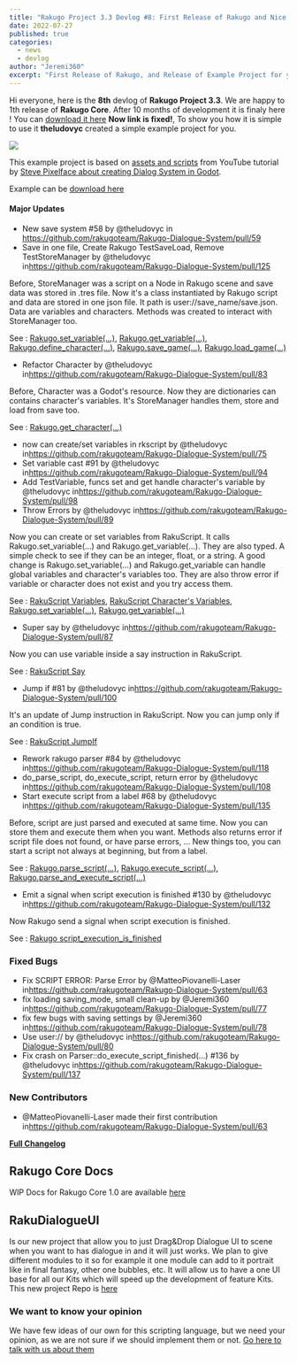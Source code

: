 ```yaml
---
title: "Rakugo Project 3.3 Devlog #8: First Release of Rakugo and Nice Example for you"
date: 2022-07-27
published: true
categories:
  - news
  - devlog
author: "Jeremi360"
excerpt: "First Release of Rakugo, and Release of Example Project for you."
---
```


Hi everyone, here is the **8th** devlog of **Rakugo Project 3.3**.
We are happy to 1th release of **Rakugo Core**.
After 10 months of development it is finaly here !
You can [download it here](/addons/rakugo-core) **Now link is fixed!**, 
To show you how it is simple to use it **theludovyc** created a simple example project for you.

![](https://camo.githubusercontent.com/3158bfd3aa06d69f6e6a58e88ca5cfc31db2e79fb5d10a08a8ffaf731cd5ec77/68747470733a2f2f696d672e796f75747562652e636f6d2f76692f5572396a3363355f6f66302f6d617872657364656661756c742e6a7067)

This example project is based on [assets and scripts](https://github.com/stevepixelface/dialog-system) from YouTube tutorial by 
[Steve Pixelface about creating Dialog System in Godot](https://www.youtube.com/watch?v=Ur9j3c5_of0).

Example can be [download here](/demos/steve-pixelface)

#### Major Updates
* New save system #58 by @theludovyc in <https://github.com/rakugoteam/Rakugo-Dialogue-System/pull/59>
* Save in one file, Create Rakugo TestSaveLoad, Remove TestStoreManager by @theludovyc in<https://github.com/rakugoteam/Rakugo-Dialogue-System/pull/125>

Before, StoreManager was a script on a Node in Rakugo scene and save data was stored in .tres file. Now it's a class instantiated by Rakugo script and data are stored in one json file. It path is user://save_name/save.json. Data are variables and characters.
Methods was created to interact with StoreManager too.

See : [Rakugo.set_variable(...)](https://rakugoteam.github.io/rakugo-docs/rakugo_singleton/#set_variable), [Rakugo.get_variable(...)](https://rakugoteam.github.io/rakugo-docs/rakugo_singleton/#get_variable), [Rakugo.define_character(...)](https://rakugoteam.github.io/rakugo-docs/rakugo_singleton/#define_character), [Rakugo.save_game(...)](https://rakugoteam.github.io/rakugo-docs/rakugo_singleton/#save_game), [Rakugo.load_game(...)](https://rakugoteam.github.io/rakugo-docs/rakugo_singleton/#load_game)

* Refactor Character by @theludovyc in<https://github.com/rakugoteam/Rakugo-Dialogue-System/pull/83>

Before, Character was a Godot's resource. Now they are dictionaries can contains character's variables. It's StoreManager handles them, store and load from save too.

See : [Rakugo.get_character(...)](https://rakugoteam.github.io/rakugo-docs/rakugo_singleton/#get_character)

* now can create/set variables in rkscript by @theludovyc in<https://github.com/rakugoteam/Rakugo-Dialogue-System/pull/75>
* Set variable cast #91 by @theludovyc in<https://github.com/rakugoteam/Rakugo-Dialogue-System/pull/94>
* Add TestVariable, funcs set and get handle character's variable by @theludovyc in<https://github.com/rakugoteam/Rakugo-Dialogue-System/pull/98>
* Throw Errors by @theludovyc in<https://github.com/rakugoteam/Rakugo-Dialogue-System/pull/89>

Now you can create or set variables from RakuScript. It calls Rakugo.set_variable(...) and Rakugo.get_variable(...). They are also typed. A simple check to see if they can be an integer, float, or a string. A good change is Rakugo.set_variable(...) and Rakugo.get_variable can handle global variables and character's variables too. They are also throw error if variable or character does not exist and you try access them.

See : [RakuScript Variables](https://github.com/rakugoteam/Rakugo-Dialogue-System/wiki/RakuScript#variable), [RakuScript Character's Variables](https://github.com/rakugoteam/Rakugo-Dialogue-System/wiki/RakuScript#characters-variable), [Rakugo.set_variable(...)](https://rakugoteam.github.io/rakugo-docs/rakugo_singleton/#set_variable), [Rakugo.get_variable(...)](https://rakugoteam.github.io/rakugo-docs/rakugo_singleton/#get_variable)

* Super say by @theludovyc in<https://github.com/rakugoteam/Rakugo-Dialogue-System/pull/87>

Now you can use variable inside a say instruction in RakuScript.

See : [RakuScript Say](https://github.com/rakugoteam/Rakugo-Dialogue-System/wiki/RakuScript#say)

* Jump if #81 by @theludovyc in<https://github.com/rakugoteam/Rakugo-Dialogue-System/pull/100>

It's an update of Jump instruction in RakuScript. Now you can jump only if an condition is true.

See : [RakuScript JumpIf](https://github.com/rakugoteam/Rakugo-Dialogue-System/wiki/RakuScript#jump-if)

* Rework rakugo parser #84 by @theludovyc in<https://github.com/rakugoteam/Rakugo-Dialogue-System/pull/118>
* do_parse_script, do_execute_script, return error by @theludovyc in<https://github.com/rakugoteam/Rakugo-Dialogue-System/pull/108>
* Start execute script from a label #68 by @theludovyc in<https://github.com/rakugoteam/Rakugo-Dialogue-System/pull/135>

Before, script are just parsed and executed at same time. Now you can store them and execute them when you want. Methods also returns error if script file does not found, or have parse errors, ... New things too, you can start a script not always at beginning, but from a label.

See : [Rakugo.parse_script(...)](https://rakugoteam.github.io/rakugo-docs/rakugo_singleton/#parse_script), [Rakugo.execute_script(...)](https://rakugoteam.github.io/rakugo-docs/rakugo_singleton/#execute_script), [Rakugo.parse_and_execute_script(...)](https://rakugoteam.github.io/rakugo-docs/rakugo_singleton/#parse_and_execute_script)

* Emit a signal when script execution is finished #130 by @theludovyc in<https://github.com/rakugoteam/Rakugo-Dialogue-System/pull/132>

Now Rakugo send a signal when script execution is finished.

See : [Rakugo script_execution_is_finished](https://rakugoteam.github.io/rakugo-docs/rakugo_singleton/#script_execution_is_finished)

### Fixed Bugs
* Fix SCRIPT ERROR: Parse Error by @MatteoPiovanelli-Laser in<https://github.com/rakugoteam/Rakugo-Dialogue-System/pull/63>
* fix loading saving_mode, small clean-up by @Jeremi360 in<https://github.com/rakugoteam/Rakugo-Dialogue-System/pull/77>
* fix few bugs with saving settings by @Jeremi360 in<https://github.com/rakugoteam/Rakugo-Dialogue-System/pull/78>
* Use user:// by @theludovyc in<https://github.com/rakugoteam/Rakugo-Dialogue-System/pull/80>
* Fix crash on Parser::do_execute_script_finished(...) #136 by @theludovyc in<https://github.com/rakugoteam/Rakugo-Dialogue-System/pull/137>

### New Contributors
* @MatteoPiovanelli-Laser made their first contribution in<https://github.com/rakugoteam/Rakugo-Dialogue-System/pull/63>

[**Full Changelog**](https://github.com/rakugoteam/Rakugo-Dialogue-System/compare/devlog_6-lw...1.0)

## Rakugo Core Docs

WIP Docs for Rakugo Core 1.0 are available [here](https://rakugoteam.github.io/rakugo-docs/)

## RakuDialogueUI

Is our new project that allow you to just Drag&Drop Dialogue UI to scene when you want to has dialogue in and it will just works.
We plan to give different modules to it so for example it one module can add to it portrait like in final fantasy, other one bubbles, etc.
It will allow us to have a one UI base for all our Kits which will speed up the development of feature Kits.
This new project Repo is [here](https://github.com/rakugoteam/RakuDialogueUI)

### We want to know your opinion 

We have few ideas of our own for this scripting language, 
but we need your opinion, as we are not sure if we should implement them or not.
[Go here to talk with us about them](https://github.com/rakugoteam/Rakugo-Dialogue-System/issues?q=is%3Aopen+is%3Aissue+label%3Adiscussion)


